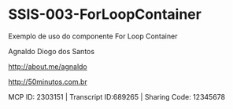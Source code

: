 SSIS-003-ForLoopContainer
=========================

Exemplo de uso do componente For Loop Container 

Agnaldo Diogo dos Santos

http://about.me/agnaldo

http://50minutos.com.br

MCP ID: 2303151 | Transcript ID:689265 | Sharing Code: 12345678
